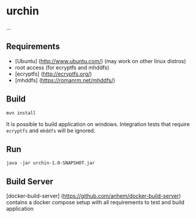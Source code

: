 # urchin
...

## Requirements

* [Ubuntu] (http://www.ubuntu.com/) (may work on other linux distros)
* root access (for ecryptfs and mhddfs)
* [ecryptfs] (http://ecryptfs.org/)
* [mhddfs] (https://romanrm.net/mhddfs/)

## Build
```
mvn install
```
It is possible to build application on windows. Integration tests that require `ecryptfs` and `mhddfs` will be ignored.

## Run
```
java -jar urchin-1.0-SNAPSHOT.jar
```

## Build Server

[docker-build-server] (https://github.com/anhem/docker-build-server) contains a docker compose setup with all requirements to test and build application


